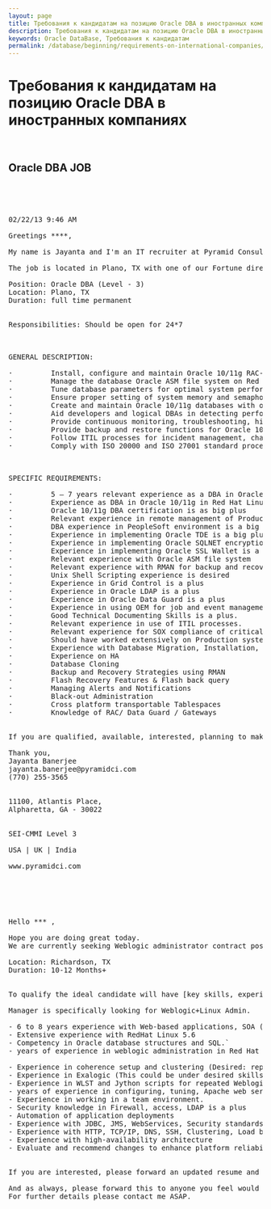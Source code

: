 ```yaml
---
layout: page
title: Требования к кандидатам на позицию Oracle DBA в иностранных компаниях
description: Требования к кандидатам на позицию Oracle DBA в иностранных компаниях
keywords: Oracle DataBase, Требования к кандидатам
permalink: /database/beginning/requirements-on-international-companies/
---
```


# Требования к кандидатам на позицию Oracle DBA в иностранных компаниях

<br/>

## Oracle DBA JOB

<br/><br/>

<pre>

02/22/13 9:46 AM

Greetings ****,

My name is Jayanta and I'm an IT recruiter at Pyramid Consulting, Inc. Our records show that you are an experienced IT professional with experience relevant to one of my current contract openings.

The job is located in Plano, TX with one of our Fortune direct client. They are looking for a Oracle DBA (Level - 3) and the following is a more detailed description of the job.

Position: Oracle DBA (Level - 3)
Location: Plano, TX
Duration: full time permanent


Responsibilities: Should be open for 24*7



GENERAL DESCRIPTION:

·         Install, configure and maintain Oracle 10/11g RAC-Guard software on Red Hat Linux platform
·         Manage the database Oracle ASM file system on Red Hat Linux platform
·         Tune database parameters for optimal system performance.
·         Ensure proper setting of system memory and semaphore system parameters in consultation with system administrators.
·         Create and maintain Oracle 10/11g databases with optimal file layout for data file, rollback, and redo objects.
·         Aid developers and logical DBAs in detecting performance problems including analysis of SQL, PL/SQL, and JDBC code.
·         Provide continuous monitoring, troubleshooting, historical and real time performance monitoring of the Oracle 10/11g environment using Oracle Diagnostic and Tuning packs
·         Provide backup and restore functions for Oracle 10/11g databases.
·         Follow ITIL processes for incident management, change management and problem management
·         Comply with ISO 20000 and ISO 27001 standard processes



SPECIFIC REQUIREMENTS:

·         5 – 7 years relevant experience as a DBA in Oracle 11g RAC/Data Guard environments based on Red hat Linux
·         Experience as DBA in Oracle 10/11g in Red Hat Linux using ASM storage
·         Oracle 10/11g DBA certification is as big plus
·         Relevant experience in remote management of Production database system
·         DBA experience in PeopleSoft environment is a big plus
·         Experience in implementing Oracle TDE is a big plus
·         Experience in implementing Oracle SQLNET encryption is a big plus
·         Experience in implementing Oracle SSL Wallet is a big plus
·         Relevant experience with Oracle ASM file system
·         Relevant experience with RMAN for backup and recovery
·         Unix Shell Scripting experience is desired
·         Experience in Grid Control is a plus
·         Experience in Oracle LDAP is a plus
·         Experience in Oracle Data Guard is a plus
·         Experience in using OEM for job and event management is a plus.
·         Good Technical Documenting Skills is a plus.
·         Relevant experience in use of ITIL processes.
·         Relevant experience for SOX compliance of critical financial systems.
·         Should have worked extensively on Production systems
·         Experience with Database Migration, Installation, Upgrades and Patching
·         Experience on HA
·         Database Cloning
·         Backup and Recovery Strategies using RMAN
·         Flash Recovery Features & Flash back query
·         Managing Alerts and Notifications
·         Black-out Administration
·         Cross platform transportable Tablespaces
·         Knowledge of RAC/ Data Guard / Gateways


If you are qualified, available, interested, planning to make a change, or know of a friend who might have the required qualifications and interest, please call me ASAP at (770) 255-3565, even if we have spoken recently about a different position. If you do respond via e-mail please include a daytime phone number so I can reach you. In considering candidates, time is of the essence, so please respond ASAP.

Thank you,
Jayanta Banerjee
jayanta.banerjee@pyramidci.com
(770) 255-3565


11100, Atlantis Place,
Alpharetta, GA - 30022


SEI-CMMI Level 3

USA | UK | India

www.pyramidci.com

</pre>

<br/><br/>

<pre>

Hello *** ,

Hope you are doing great today.
We are currently seeking Weblogic administrator contract position in Richardson, TX for my direct Telecom client. Please have a look on the below mentioned job and let me know if it suits your profile.

Location: Richardson, TX
Duration: 10-12 Months+


To qualify the ideal candidate will have [key skills, experiences].

Manager is specifically looking for Weblogic+Linux Admin.

- 6 to 8 years experience with Web-based applications, SOA (Services Oriented Architectures) and Web application servers ( Weblogic).
- Extensive experience with RedHat Linux 5.6
- Competency in Oracle database structures and SQL.`
- years of experience in weblogic administration in Red Hat Linux environment including installation, configuration, tuning, and deployment of applications

- Experience in coherence setup and clustering (Desired: replications across datacenters)
- Experience in Exalogic (This could be under desired skills)
- Experience in WLST and Jython scripts for repeated Weblogic administration activities
- years of experience in configuring, tuning, Apache web servers in Linux environments.
- Experience in working in a team environment.
- Security knowledge in Firewall, access, LDAP is a plus
- Automation of application deployments
- Experience with JDBC, JMS, WebServices, Security standards, LDAP, SSL, preferably with OpenAM experience
- Experience with HTTP, TCP/IP, DNS, SSH, Clustering, Load balancing, and Oracle RAC
- Experience with high-availability architecture
- Evaluate and recommend changes to enhance platform reliability such as monitoring, tools, process and best practices.


If you are interested, please forward an updated resume and contact information as soon as possible.   If you are already engaged please drop us a line and let us know what your current status is.

And as always, please forward this to anyone you feel would be a good match.
For further details please contact me ASAP.

</pre>
